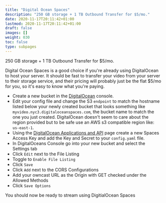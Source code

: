 ```yaml
---
title: "Digital Ocean Spaces"
description: "250 GB storage + 1 TB Outbound Transfer for $5/mo."
date: 2020-11-17T20:11:42+01:00
lastmod: 2020-11-17T20:11:42+01:00
draft: false
images: []
weight: 030
toc: false
type: subpages
---
```


250 GB storage + 1 TB Outbound Transfer for $5/mo.

Digital Ocean Spaces is a good choice if you're already using DigitalOcean to host your server.  It should be fast to transfer your video from your server to their storage service, and their pricing will probably just be the flat $5/mo for you, so it's easy to know what you're paying.

* Create a new bucket in the [DigitalOcean](https://cloud.digitalocean.com/spaces) console.
* Edit your config file and change the S3 `endpoint` to match the hostname listed below your newly created bucket that looks something like `myvideo.nyc3.digitaloceanspaces.com`, the bucket name to match the one you just created.  DigitalOcean doesn't seem to care about the region provided but to be safe use an AWS s3 compatible region like: `us-east-1`.
* Using the [DigitalOcean Applications and API](https://cloud.digitalocean.com/account/api/tokens) page create a new Spaces Access Key and add the Key and Secret to your `config.yaml` file.
* In DigitalOceans Console go into your new bucket and select the Settings tab
* Click `Edit` next to the File Listing
* Toggle to `Enable File Listing`
* Click `Save`
* Click `Add` next to the CORS Configurations
* Add your owncast URL as the Origin with GET checked under the Allowed Methods
* Click `Save Options`

You should now be ready to stream using DigitialOcean Spaces
